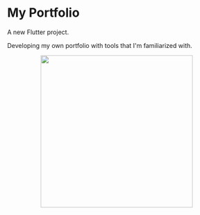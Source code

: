 # My Portfolio

A new Flutter project.

Developing my own portfolio with tools that I'm familiarized with.

<p align="center">
   <img src=“screenshots/modelo_1.png” width="350">
</p>